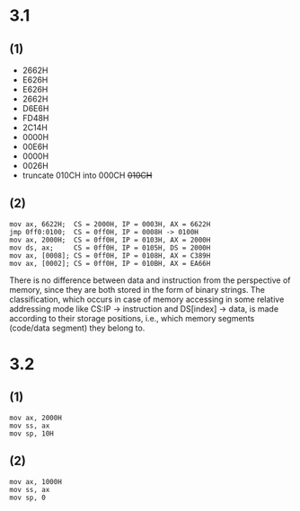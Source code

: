 # 3.1
## (1)
- 2662H
- E626H
- E626H
- 2662H
- D6E6H
- FD48H
- 2C14H
- 0000H
- 00E6H
- 0000H
- 0026H
- truncate 010CH into 000CH ~~010CH~~
## (2)
```assembly
mov ax, 6622H;  CS = 2000H, IP = 0003H, AX = 6622H
jmp 0ff0:0100;  CS = 0ff0H, IP = 0008H -> 0100H
mov ax, 2000H;  CS = 0ff0H, IP = 0103H, AX = 2000H
mov ds, ax;     CS = 0ff0H, IP = 0105H, DS = 2000H
mov ax, [0008]; CS = 0ff0H, IP = 0108H, AX = C389H
mov ax, [0002]; CS = 0ff0H, IP = 010BH, AX = EA66H
```
There is no difference between data and instruction from the perspective of memory, since they are both stored in the form of binary strings. The classification, which occurs in case of memory accessing in some relative addressing mode like CS:IP -> instruction and DS[index] -> data, is made according to their storage positions, i.e., which memory segments (code/data segment) they belong to.
# 3.2
## (1)
```assembly
mov ax, 2000H
mov ss, ax
mov sp, 10H
```
## (2)
```assembly
mov ax, 1000H
mov ss, ax
mov sp, 0
```
